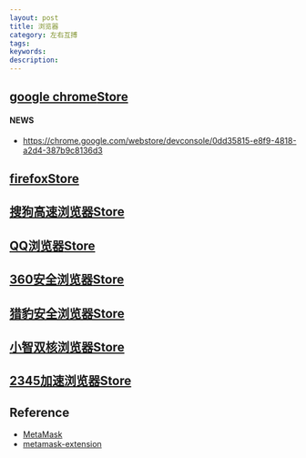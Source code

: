 ```yaml
---
layout: post
title: 浏览器
category: 左右互搏
tags: 
keywords: 
description: 
---
```



## [google chrome](https://www.google.com/chrome/)[Store](https://chrome.google.com/webstore/category/extensions)

#### NEWS

* <https://chrome.google.com/webstore/devconsole/0dd35815-e8f9-4818-a2d4-387b9c8136d3>

## [firefox](http://www.firefox.com.cn/)[Store](https://addons.mozilla.org/zh-CN/firefox/collections/4757633/webdeveloper/)

## [搜狗高速浏览器](https://ie.sogou.com/)[Store](http://ie.sogou.com/app/)

## [QQ浏览器](https://browser.qq.com/)[Store](qqbrowser://extensions/index)

## [360安全浏览器](https://browser.360.cn/)[Store](https://ext.se.360.cn/)

## [猎豹安全浏览器](https://www.liebao.cn/)[Store](http://store.liebao.cn/search.html?keyword=metamask)

## [小智双核浏览器](http://dcbrowser.cqttech.com/)[Store](http://extb.cqttech.com/)

## [2345加速浏览器](http://ie.2345.cc/)[Store](http://extension.ie.2345.com/)

## Reference

* [MetaMask](https://chrome.google.com/webstore/detail/metamask/nkbihfbeogaeaoehlefnkodbefgpgknn)
* [metamask-extension](https://github.com/MetaMask/metamask-extension)